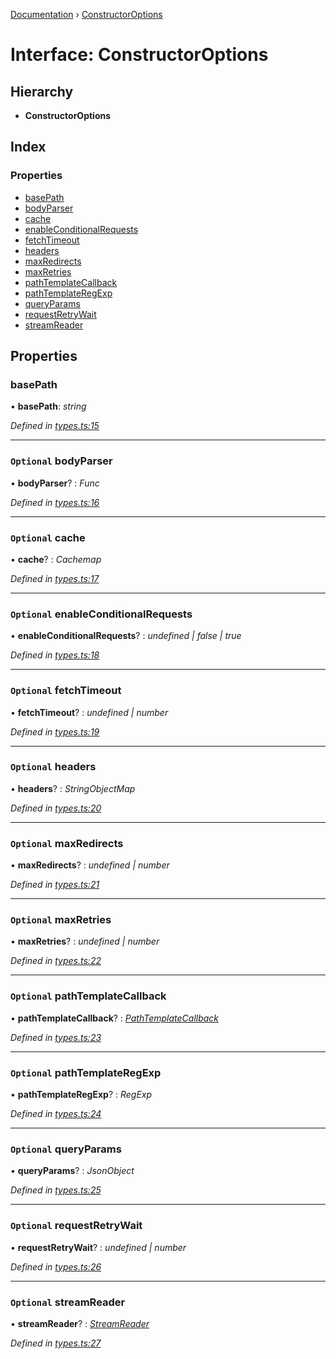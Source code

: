 [Documentation](../README.md) › [ConstructorOptions](constructoroptions.md)

# Interface: ConstructorOptions

## Hierarchy

* **ConstructorOptions**

## Index

### Properties

* [basePath](constructoroptions.md#basepath)
* [bodyParser](constructoroptions.md#optional-bodyparser)
* [cache](constructoroptions.md#optional-cache)
* [enableConditionalRequests](constructoroptions.md#optional-enableconditionalrequests)
* [fetchTimeout](constructoroptions.md#optional-fetchtimeout)
* [headers](constructoroptions.md#optional-headers)
* [maxRedirects](constructoroptions.md#optional-maxredirects)
* [maxRetries](constructoroptions.md#optional-maxretries)
* [pathTemplateCallback](constructoroptions.md#optional-pathtemplatecallback)
* [pathTemplateRegExp](constructoroptions.md#optional-pathtemplateregexp)
* [queryParams](constructoroptions.md#optional-queryparams)
* [requestRetryWait](constructoroptions.md#optional-requestretrywait)
* [streamReader](constructoroptions.md#optional-streamreader)

## Properties

###  basePath

• **basePath**: *string*

*Defined in [types.ts:15](https://github.com/dylanaubrey/getta/blob/5fa0964/src/types.ts#L15)*

___

### `Optional` bodyParser

• **bodyParser**? : *Func*

*Defined in [types.ts:16](https://github.com/dylanaubrey/getta/blob/5fa0964/src/types.ts#L16)*

___

### `Optional` cache

• **cache**? : *Cachemap*

*Defined in [types.ts:17](https://github.com/dylanaubrey/getta/blob/5fa0964/src/types.ts#L17)*

___

### `Optional` enableConditionalRequests

• **enableConditionalRequests**? : *undefined | false | true*

*Defined in [types.ts:18](https://github.com/dylanaubrey/getta/blob/5fa0964/src/types.ts#L18)*

___

### `Optional` fetchTimeout

• **fetchTimeout**? : *undefined | number*

*Defined in [types.ts:19](https://github.com/dylanaubrey/getta/blob/5fa0964/src/types.ts#L19)*

___

### `Optional` headers

• **headers**? : *StringObjectMap*

*Defined in [types.ts:20](https://github.com/dylanaubrey/getta/blob/5fa0964/src/types.ts#L20)*

___

### `Optional` maxRedirects

• **maxRedirects**? : *undefined | number*

*Defined in [types.ts:21](https://github.com/dylanaubrey/getta/blob/5fa0964/src/types.ts#L21)*

___

### `Optional` maxRetries

• **maxRetries**? : *undefined | number*

*Defined in [types.ts:22](https://github.com/dylanaubrey/getta/blob/5fa0964/src/types.ts#L22)*

___

### `Optional` pathTemplateCallback

• **pathTemplateCallback**? : *[PathTemplateCallback](../README.md#pathtemplatecallback)*

*Defined in [types.ts:23](https://github.com/dylanaubrey/getta/blob/5fa0964/src/types.ts#L23)*

___

### `Optional` pathTemplateRegExp

• **pathTemplateRegExp**? : *RegExp*

*Defined in [types.ts:24](https://github.com/dylanaubrey/getta/blob/5fa0964/src/types.ts#L24)*

___

### `Optional` queryParams

• **queryParams**? : *JsonObject*

*Defined in [types.ts:25](https://github.com/dylanaubrey/getta/blob/5fa0964/src/types.ts#L25)*

___

### `Optional` requestRetryWait

• **requestRetryWait**? : *undefined | number*

*Defined in [types.ts:26](https://github.com/dylanaubrey/getta/blob/5fa0964/src/types.ts#L26)*

___

### `Optional` streamReader

• **streamReader**? : *[StreamReader](../README.md#streamreader)*

*Defined in [types.ts:27](https://github.com/dylanaubrey/getta/blob/5fa0964/src/types.ts#L27)*
